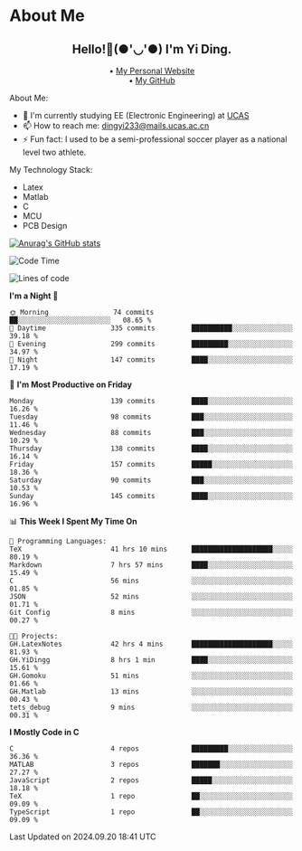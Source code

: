 # About Me

<h2 style="text-align:center;"> Hello!👋(●'◡'●) I'm Yi Ding.</h2>

<div style="text-align:center;">
  • <a href="https://yidingg.github.io/YiDingg">My Personal Website</a><br>
  • <a href="https://github.com/YiDingg">My GitHub</a>
</div>

About Me:
- 🔭 I'm currently studying EE (Electronic Engineering) at [UCAS](https://www.ucas.ac.cn/)
- 📫 How to reach me: dingyi233@mails.ucas.ac.cn
- ⚡ Fun fact: I used to be a semi-professional soccer player as a national level two athlete.

My Technology Stack:
- Latex
- Matlab
- C
- MCU
- PCB Design

[![Anurag's GitHub stats](https://github-readme-stats.vercel.app/api?username=YiDingg)](https://github.com/anuraghazra/github-readme-stats)

<!--START_SECTION:waka-->
![Code Time](http://img.shields.io/badge/Code%20Time-479%20hrs%2017%20mins-blue)

![Lines of code](https://img.shields.io/badge/From%20Hello%20World%20I%27ve%20Written-590.2%20thousand%20lines%20of%20code-blue)

**I'm a Night 🦉** 

```text
🌞 Morning                74 commits          ██░░░░░░░░░░░░░░░░░░░░░░░   08.65 % 
🌆 Daytime                335 commits         ██████████░░░░░░░░░░░░░░░   39.18 % 
🌃 Evening                299 commits         █████████░░░░░░░░░░░░░░░░   34.97 % 
🌙 Night                  147 commits         ████░░░░░░░░░░░░░░░░░░░░░   17.19 % 
```
📅 **I'm Most Productive on Friday** 

```text
Monday                   139 commits         ████░░░░░░░░░░░░░░░░░░░░░   16.26 % 
Tuesday                  98 commits          ███░░░░░░░░░░░░░░░░░░░░░░   11.46 % 
Wednesday                88 commits          ███░░░░░░░░░░░░░░░░░░░░░░   10.29 % 
Thursday                 138 commits         ████░░░░░░░░░░░░░░░░░░░░░   16.14 % 
Friday                   157 commits         █████░░░░░░░░░░░░░░░░░░░░   18.36 % 
Saturday                 90 commits          ███░░░░░░░░░░░░░░░░░░░░░░   10.53 % 
Sunday                   145 commits         ████░░░░░░░░░░░░░░░░░░░░░   16.96 % 
```


📊 **This Week I Spent My Time On** 

```text
💬 Programming Languages: 
TeX                      41 hrs 10 mins      ████████████████████░░░░░   80.19 % 
Markdown                 7 hrs 57 mins       ████░░░░░░░░░░░░░░░░░░░░░   15.49 % 
C                        56 mins             ░░░░░░░░░░░░░░░░░░░░░░░░░   01.85 % 
JSON                     52 mins             ░░░░░░░░░░░░░░░░░░░░░░░░░   01.71 % 
Git Config               8 mins              ░░░░░░░░░░░░░░░░░░░░░░░░░   00.27 % 

🐱‍💻 Projects: 
GH.LatexNotes            42 hrs 4 mins       ████████████████████░░░░░   81.93 % 
GH.YiDingg               8 hrs 1 min         ████░░░░░░░░░░░░░░░░░░░░░   15.61 % 
GH.Gomoku                51 mins             ░░░░░░░░░░░░░░░░░░░░░░░░░   01.66 % 
GH.Matlab                13 mins             ░░░░░░░░░░░░░░░░░░░░░░░░░   00.43 % 
tets_debug               9 mins              ░░░░░░░░░░░░░░░░░░░░░░░░░   00.31 % 
```

**I Mostly Code in C** 

```text
C                        4 repos             █████████░░░░░░░░░░░░░░░░   36.36 % 
MATLAB                   3 repos             ███████░░░░░░░░░░░░░░░░░░   27.27 % 
JavaScript               2 repos             █████░░░░░░░░░░░░░░░░░░░░   18.18 % 
TeX                      1 repo              ██░░░░░░░░░░░░░░░░░░░░░░░   09.09 % 
TypeScript               1 repo              ██░░░░░░░░░░░░░░░░░░░░░░░   09.09 % 
```




 Last Updated on 2024.09.20 18:41 UTC
<!--END_SECTION:waka-->
